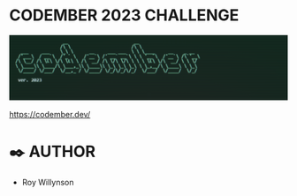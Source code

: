 # CODEMBER 2023 CHALLENGE

![codember-logo.png](codember-logo.png)

https://codember.dev/

# :black_nib: AUTHOR

- Roy Willynson
